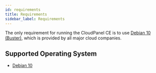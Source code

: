 ```yaml
---
id: requirements
title: Requirements
sidebar_label: Requirements
---
```


The only requirement for running the CloudPanel CE is to use [Debian 10 (Buster)](https://wiki.debian.org/DebianBuster), which is provided by all major cloud companies.

## Supported Operating System

- [Debian 10](https://wiki.debian.org/DebianBuster)